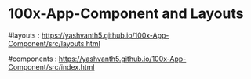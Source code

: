 # 100x-App-Component and Layouts

#layouts : https://yashvanth5.github.io/100x-App-Component/src/layouts.html

#components : https://yashvanth5.github.io/100x-App-Component/src/index.html
